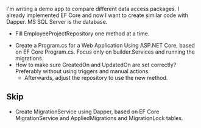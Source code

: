 

I'm writing a demo app to compare different data access packages. I already implemented EF Core and now I want to create similar code with Dapper. MS SQL Server is the database. 


<!-- - Create Entities. -->
<!-- - Create EfCoreTransaction equivalent. -->
<!-- - Create TransactionService. -->
<!-- - Create empty EmployeeProjectRepository -->
- Fill EmployeeProjectRepository one method at a time.
    <!-- - Implement Task AddEmployee(EmployeeAddDto employee); -->
    <!-- - Implement Task UpdateEmployeeName(EmployeeUpdateNameDto employeeUpdate); -->
    <!-- - Implement Task DeleteEmployeeById(EmployeeDeleteDto employeeDelete); -->
    <!-- - Implement Task<List<GetEmployeesByCityDto>> GetEmployeesByCity(EmployeeCityQueryDto cityQuery); -->
    <!-- - Implement Task<List<ProjectDto>> GetProjectsByEmployeeId(EmployeeProjectsQueryDto employeeProjectsQuery); -->
    <!-- - Implement Task<List<ProjectDto>> GetProjectsByCustomerId(CustomerProjectsQueryDto customerProjectsQuery); -->
    <!-- - Implement Task<List<EmployeeDto>> FullTextSearch(FullTextSearchDto searchQuery); -->
    <!-- - Implement Task<List<EmployeeProjectOuterJoinDto>> GetEmployeeProjectsWithOuterJoin(); -->
    <!-- - Implement Task<List<EmployeeSubqueryDto>> GetEmployeesWithSubquery(); -->
    <!-- - Implement Task EditJsonData(EditJsonDataDto editJsonDataDto); -->
    <!-- - Implement Task AppendNumberToJsonData(AppendNumberToJsonDataDto appendNumberDto); -->
    <!-- - Implement Task<List<CustomerBasedOnJsonPropertyDto>> SelectCustomerBasedOnJsonProperty(JsonPropertyQueryDto jsonPropertyQuery); -->
    <!-- - Implement Task<List<CustomerBasedOnJsonPropertyDto>> SelectCustomersWithFavoriteNumber(int favoriteNumber); -->
    <!-- - Implement Task<List<EmployeeHierarchyDto>> GetEmployeeHierarchy(EmployeeHierarchyQueryDto hierarchyQuery); -->
    <!-- - Implement Task AddEmployeeWithPartialData(EmployeePartialAddDto employeePartial); -->
    <!-- - Implement Task RunTwoUpdatesInSingleTransaction(SingleOperationTransactionDto data); -->
    <!-- - Implement Task Operation1InATransaction(Guid id, string name);, Task Operation2InATransaction(Guid id, string name); and EmployeeService equivalent -->
    <!-- - Implement Task BulkInsertEmployees(IEnumerable<EmployeeBulkInsertDto> employees); -->
    <!-- - Implement Task BulkUpdateEmployees(IEnumerable<EmployeeBulkUpdateDto> employees); -->
    <!-- - Implement Task<List<EmployeesWithDynamicQueryDto>> GetEmployeesWithDynamicQuery(DynamicQueryDto query); -->
    <!-- - Implement Task<PagedResultDto<EmployeeDto>> GetEmployeesPagedAndSorted(PagingAndSortingQueryDto query); -->
    <!-- - Implement Task<List<EmployeeSelfJoinDto>> GetEmployeeManagers(); -->
    <!-- - Implement Task<decimal> GetTotalBudgetForProjects(); -->
    <!-- - Implement Task<List<ProjectSummaryDto>> GetProjectSummaries(); -->
    <!-- - Implement Task<List<EmployeeDto>> CallStoredProcedure(StoredProcedureQueryDto query); -->
    <!-- - Implement Task<List<CustomerSpatialQueryDto>> GetCustomersNearLocation(SpatialQueryDto query); -->
<!-- - Create AppDbContext equivalent if necessary/relevant. -->
- Create a Program.cs for a Web Application Using ASP.NET Core, based on EF Core Program.cs. Focus only on builder.Services and running the migrations.
- How to make sure CreatedOn and UpdatedOn are set correctly? Preferably without using triggers and manual actions. 
    - Afterwards, adjust the repository to use the new method.

## Skip
- Create MigrationService using Dapper, based on EF Core MigrationService and AppliedMigrations and MigrationLock tables. 